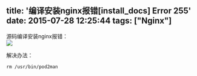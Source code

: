 title: '编译安装nginx报错[install_docs] Error 255'
date: 2015-07-28 12:25:44
tags: ["Nginx"]
---

源码编译安装nginx报错：  
![](http://7xkexv.dl1.z0.glb.clouddn.com/15-7-28/87178380.jpg)

解决办法：

```
rm /usr/bin/pod2man
```